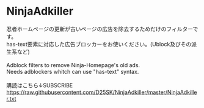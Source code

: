 # NinjaAdkiller
忍者ホームページの更新が古いページの広告を除去するためだけのフィルターです。<br>
has-text要素に対応した広告ブロッカーをお使いください。(Ublock及びその派生系など)<br><br>
Adblock filters to remove Ninja-Homepage's old ads.<br>
Needs adblockers whitch can use "has-text" syntax.<br>
<br>
購読はこちら↓SUBSCRIBE<br>
https://raw.githubusercontent.com/D25SK/NinjaAdkiller/master/NinjaAdkiller.txt
